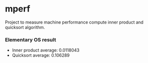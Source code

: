 # mperf
Project to measure machine performance compute inner product and quicksort algorithm.

### Elementary OS result
* Inner product average: 0.0118043
* Quicksort average: 0.106289
